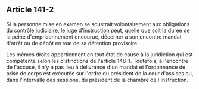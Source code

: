 Article 141-2
----
Si la personne mise en examen se soustrait volontairement aux obligations du
contrôle judiciaire, le juge d'instruction peut, quelle que soit la durée de la
peine d'emprisonnement encourue, décerner à son encontre mandat d'arrêt ou de
dépôt en vue de sa détention provisoire.

Les mêmes droits appartiennent en tout état de cause à la juridiction qui est
compétente selon les distinctions de l'article 148-1. Toutefois, à l'encontre de
l'accusé, il n'y a pas lieu à délivrance d'un mandat et l'ordonnance de prise de
corps est exécutée sur l'ordre du président de la cour d'assises ou, dans
l'intervalle des sessions, du président de la chambre de l'instruction.
